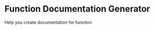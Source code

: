 Function Documentation Generator
================================

Help you create documentation for function
